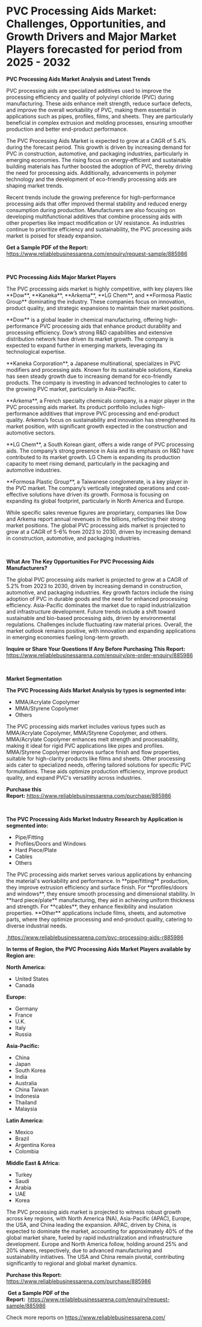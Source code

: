 <p><h1>PVC Processing Aids Market: Challenges, Opportunities, and Growth Drivers and Major Market Players forecasted for period from 2025 - 2032</h1></p><p><strong>PVC Processing Aids Market Analysis and Latest Trends</strong></p>
<p><p>PVC processing aids are specialized additives used to improve the processing efficiency and quality of polyvinyl chloride (PVC) during manufacturing. These aids enhance melt strength, reduce surface defects, and improve the overall workability of PVC, making them essential in applications such as pipes, profiles, films, and sheets. They are particularly beneficial in complex extrusion and molding processes, ensuring smoother production and better end-product performance.</p><p>The PVC Processing Aids Market is expected to grow at a CAGR of 5.4% during the forecast period. This growth is driven by increasing demand for PVC in construction, automotive, and packaging industries, particularly in emerging economies. The rising focus on energy-efficient and sustainable building materials has further boosted the adoption of PVC, thereby driving the need for processing aids. Additionally, advancements in polymer technology and the development of eco-friendly processing aids are shaping market trends.</p><p>Recent trends include the growing preference for high-performance processing aids that offer improved thermal stability and reduced energy consumption during production. Manufacturers are also focusing on developing multifunctional additives that combine processing aids with other properties like impact modification or UV resistance. As industries continue to prioritize efficiency and sustainability, the PVC processing aids market is poised for steady expansion.</p></p>
<p><strong>Get a Sample PDF of the Report:&nbsp;</strong> <a href="https://www.reliablebusinessarena.com/enquiry/request-sample/885986?utm_campaign=2256&utm_medium=2&utm_source=Github&utm_content=ia&utm_term=26012025&utm_id=pvc-processing-aids">https://www.reliablebusinessarena.com/enquiry/request-sample/885986</a></p>
<p>&nbsp;</p>
<p><strong>PVC Processing Aids Major Market Players</strong></p>
<p><p>The PVC processing aids market is highly competitive, with key players like **Dow**, **Kaneka**, **Arkema**, **LG Chem**, and **Formosa Plastic Group** dominating the industry. These companies focus on innovation, product quality, and strategic expansions to maintain their market positions.</p><p>**Dow** is a global leader in chemical manufacturing, offering high-performance PVC processing aids that enhance product durability and processing efficiency. Dow’s strong R&D capabilities and extensive distribution network have driven its market growth. The company is expected to expand further in emerging markets, leveraging its technological expertise.</p><p>**Kaneka Corporation**, a Japanese multinational, specializes in PVC modifiers and processing aids. Known for its sustainable solutions, Kaneka has seen steady growth due to increasing demand for eco-friendly products. The company is investing in advanced technologies to cater to the growing PVC market, particularly in Asia-Pacific.</p><p>**Arkema**, a French specialty chemicals company, is a major player in the PVC processing aids market. Its product portfolio includes high-performance additives that improve PVC processing and end-product quality. Arkema’s focus on sustainability and innovation has strengthened its market position, with significant growth expected in the construction and automotive sectors.</p><p>**LG Chem**, a South Korean giant, offers a wide range of PVC processing aids. The company’s strong presence in Asia and its emphasis on R&D have contributed to its market growth. LG Chem is expanding its production capacity to meet rising demand, particularly in the packaging and automotive industries.</p><p>**Formosa Plastic Group**, a Taiwanese conglomerate, is a key player in the PVC market. The company’s vertically integrated operations and cost-effective solutions have driven its growth. Formosa is focusing on expanding its global footprint, particularly in North America and Europe.</p><p>While specific sales revenue figures are proprietary, companies like Dow and Arkema report annual revenues in the billions, reflecting their strong market positions. The global PVC processing aids market is projected to grow at a CAGR of 5-6% from 2023 to 2030, driven by increasing demand in construction, automotive, and packaging industries.</p></p>
<p>&nbsp;</p>
<p><strong>What Are The Key Opportunities For PVC Processing Aids Manufacturers?</strong></p>
<p><p>The global PVC processing aids market is projected to grow at a CAGR of 5.2% from 2023 to 2030, driven by increasing demand in construction, automotive, and packaging industries. Key growth factors include the rising adoption of PVC in durable goods and the need for enhanced processing efficiency. Asia-Pacific dominates the market due to rapid industrialization and infrastructure development. Future trends include a shift toward sustainable and bio-based processing aids, driven by environmental regulations. Challenges include fluctuating raw material prices. Overall, the market outlook remains positive, with innovation and expanding applications in emerging economies fueling long-term growth.</p></p>
<p><strong>Inquire or Share Your Questions If Any Before Purchasing This Report:</strong> <a href="https://www.reliablebusinessarena.com/enquiry/pre-order-enquiry/885986?utm_campaign=2256&utm_medium=2&utm_source=Github&utm_content=ia&utm_term=26012025&utm_id=pvc-processing-aids">https://www.reliablebusinessarena.com/enquiry/pre-order-enquiry/885986</a></p>
<p>&nbsp;</p>
<p><strong>Market Segmentation</strong></p>
<p><strong>The PVC Processing Aids Market Analysis by types is segmented into:</strong></p>
<p><ul><li>MMA/Acrylate Copolymer</li><li>MMA/Styrene Copolymer</li><li>Others</li></ul></p>
<p><p>The PVC processing aids market includes various types such as MMA/Acrylate Copolymer, MMA/Styrene Copolymer, and others. MMA/Acrylate Copolymer enhances melt strength and processability, making it ideal for rigid PVC applications like pipes and profiles. MMA/Styrene Copolymer improves surface finish and flow properties, suitable for high-clarity products like films and sheets. Other processing aids cater to specialized needs, offering tailored solutions for specific PVC formulations. These aids optimize production efficiency, improve product quality, and expand PVC's versatility across industries.</p></p>
<p><strong>Purchase this Report:&nbsp;</strong><a href="https://www.reliablebusinessarena.com/purchase/885986?utm_campaign=2256&utm_medium=2&utm_source=Github&utm_content=ia&utm_term=26012025&utm_id=pvc-processing-aids">https://www.reliablebusinessarena.com/purchase/885986</a></p>
<p>&nbsp;</p>
<p><strong>The PVC Processing Aids Market Industry Research by Application is segmented into:</strong></p>
<p><ul><li>Pipe/Fitting</li><li>Profiles/Doors and Windows</li><li>Hard Piece/Plate</li><li>Cables</li><li>Others</li></ul></p>
<p><p>The PVC processing aids market serves various applications by enhancing the material's workability and performance. In **pipe/fitting** production, they improve extrusion efficiency and surface finish. For **profiles/doors and windows**, they ensure smooth processing and dimensional stability. In **hard piece/plate** manufacturing, they aid in achieving uniform thickness and strength. For **cables**, they enhance flexibility and insulation properties. **Other** applications include films, sheets, and automotive parts, where they optimize processing and end-product quality, catering to diverse industrial needs.</p></p>
<p><a href="https://www.reliablebusinessarena.com/pvc-processing-aids-r885986?utm_campaign=2256&utm_medium=2&utm_source=Github&utm_content=ia&utm_term=26012025&utm_id=pvc-processing-aids">&nbsp;https://www.reliablebusinessarena.com/pvc-processing-aids-r885986</a></p>
<p><strong>In terms of Region, the PVC Processing Aids Market Players available by Region are:</strong></p>
<p>
    <p> <strong> North America: </strong>
        <ul>
            <li>United States</li>
            <li>Canada</li>
        </ul>
        </p> 
    <p> <strong> Europe: </strong>
        <ul>
            <li>Germany</li>
            <li>France</li>
            <li>U.K.</li>
            <li>Italy</li>
            <li>Russia</li>
        </ul>
        </p> 
    <p> <strong> Asia-Pacific: </strong>
        <ul>
            <li>China</li>
            <li>Japan</li>
            <li>South Korea</li>
            <li>India</li>
            <li>Australia</li>
            <li>China Taiwan</li>
            <li>Indonesia</li>
            <li>Thailand</li>
            <li>Malaysia</li>
        </ul>
        </p> 
    <p> <strong> Latin America: </strong>
        <ul>
            <li>Mexico</li>
            <li>Brazil</li>
            <li>Argentina Korea</li>
            <li>Colombia</li>
        </ul>
        </p> 
    <p> <strong> Middle East & Africa: </strong>
        <ul>
            <li>Turkey</li>
            <li>Saudi</li>
            <li>Arabia</li>
            <li>UAE</li>
            <li>Korea</li>
        </ul>
    </p>
    </p>
<p><p>The PVC processing aids market is projected to witness robust growth across key regions, with North America (NA), Asia-Pacific (APAC), Europe, the USA, and China leading the expansion. APAC, driven by China, is expected to dominate the market, accounting for approximately 40% of the global market share, fueled by rapid industrialization and infrastructure development. Europe and North America follow, holding around 25% and 20% shares, respectively, due to advanced manufacturing and sustainability initiatives. The USA and China remain pivotal, contributing significantly to regional and global market dynamics.</p></p>
<p><strong>Purchase this Report: </strong><a href="https://www.reliablebusinessarena.com/purchase/885986?utm_campaign=2256&utm_medium=2&utm_source=Github&utm_content=ia&utm_term=26012025&utm_id=pvc-processing-aids">https://www.reliablebusinessarena.com/purchase/885986</a></p>
<p>&nbsp;<strong>Get a Sample PDF of the Report:&nbsp;&nbsp;</strong><a href="https://www.reliablebusinessarena.com/enquiry/request-sample/885986?utm_campaign=2256&utm_medium=2&utm_source=Github&utm_content=ia&utm_term=26012025&utm_id=pvc-processing-aids">https://www.reliablebusinessarena.com/enquiry/request-sample/885986</a></p>
<p><strong></strong></p>
<p>Check more reports on <a href="https://www.reliablebusinessarena.com/?utm_campaign=2256&utm_medium=2&utm_source=Github&utm_content=ia&utm_term=26012025&utm_id=pvc-processing-aids">https://www.reliablebusinessarena.com/</a></p>